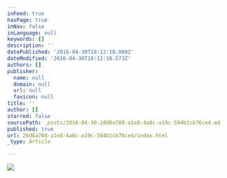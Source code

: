 ```yaml
---
inFeed: true
hasPage: true
inNav: false
inLanguage: null
keywords: []
description: ''
datePublished: '2016-04-30T18:12:18.069Z'
dateModified: '2016-04-30T18:12:10.573Z'
authors: []
publisher:
  name: null
  domain: null
  url: null
  favicon: null
title: ''
author: []
starred: false
sourcePath: _posts/2016-04-30-28d8a789-a1e8-4a8c-a19c-594b1cb76ce4.md
published: true
url: 28d8a789-a1e8-4a8c-a19c-594b1cb76ce4/index.html
_type: Article

---
```

![](https://the-grid-user-content.s3-us-west-2.amazonaws.com/29db6432-158c-4594-ac0c-e7fc9566a924.jpg)